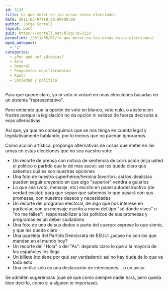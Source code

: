 ```yaml
---
id: 3133
title: Lo que meter en las urnas estas elecciones
date: 2011-05-07T18:39:08+00:00
author: Jorge Cortell
layout: post
guid: https://cortell.net/blog/?p=3133
permalink: /2011/05/07/lo-que-meter-en-las-urnas-estas-elecciones/
wpsd_autopost:
  - "1"
categories:
  - ¿Por qué no? ¿Utopías?
  - Arte
  - General
  - Propuestas equilibradoras
  - Rants
  - Sociedad y polí­tica
---
```

Para que quede claro, yo ni voto ni votaré en unas elecciones basadas en un sistema "representativo".

Pero entiendo que la opción de voto en blanco, voto nulo, o abstención frustre porque la legislación no da opción ni validez de fuerza decisoria a esas alternativas.

Así que, ya que no conseguimos que se nos tenga en cuenta legal y legislativamente hablando, por lo menos que no puedan ignorarnos.

Como acción artística, propongo alternativas de cosas que meter en las urnas en estas elecciones que no sea nuestro voto:

  * Un recorte de prensa con noticia de sentencia de corrupción (elija usted el político o partido que le dé más asco): así les queda claro que sabemos cuáles son nuestras opciones
  * Una foto de nuestro superhéroe/heroína favoritos: así los idealistas pueden seguir creyendo en que algo "superior" vendrá a guiarlos
  * Lo que sea (voto, mensaje, etc) escrito en papel autodestructivo (de verdad existe): para que sepan que sabemos lo que pasará con sus promesas, con nuestros deseos y necesidades
  * Un recorte del programa electoral, de algo que nos interese en particular, con un mensaje escrito a mano del tipo "sé dónde vives" o "no me falles":  responsabilizar a los politicos de sus promesas y programas es un deber ciudadano
  * Una foto de uno de sus dedos o parte del cuerpo: exprese lo que siente, y que les quede claro
  * Una papeleta del Partido Demócrata de EEUU: ¿acaso no son los que mandan en el mundo hoy?
  * Un recorte del "Hola" o del "As": dejando claro lo que a la mayoría de los españoles les llega
  * Un billete (no tiene por qué ser verdadero): así no hay duda de lo que va todo esto
  * Una cerilla: sólo es una declaración de intenciones... o un aviso

Se admiten sugerencias (que sé que como siempre nadie hará, pero queda bien decirlo, como si a alguien le importase).